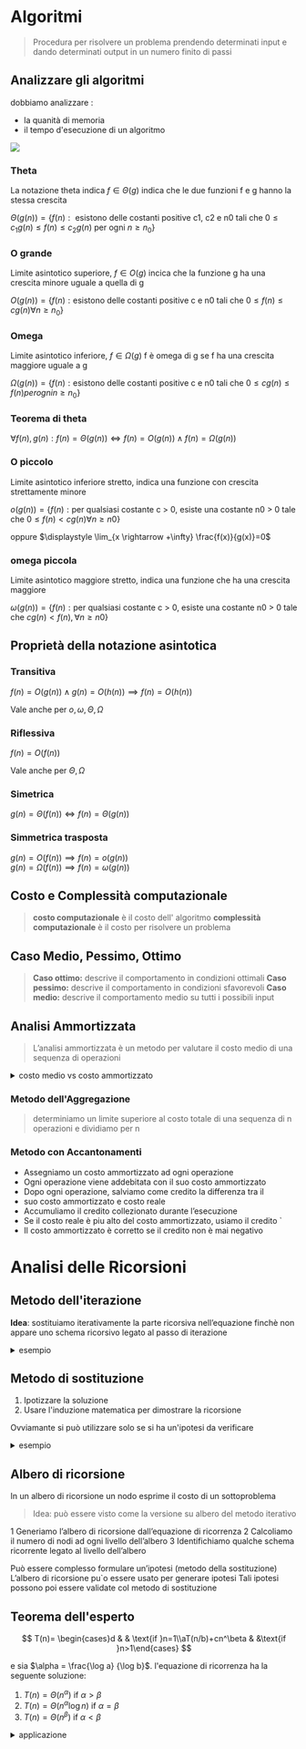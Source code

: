 # Algoritmi

> Procedura per risolvere un problema prendendo determinati input e dando determinati output in un numero finito di passi

##  Analizzare gli algoritmi

dobbiamo analizzare :
- la quanità di memoria
- il tempo d'esecuzione di un algoritmo


![](vx_images/572822910268496.png)


### Theta


La notazione theta indica $f \in \Theta(g)$ indica che le due funzioni f e g hanno la stessa crescita 

$\Theta(g(n)) = \{f(n) : \text{ esistono delle costanti positive c1, c2 e n0 tali che } 0 ≤ c_1g(n) ≤ f(n) ≤ c_2g(n) \text{ per ogni } n ≥ n_0\}$


### O grande


Limite asintotico superiore, $f\in O(g)$ incica che la funzione g ha una crescita minore uguale a quella di g

$O(g(n)) = \{f(n) : \text{esistono delle costanti positive c e n0 tali che } 0 ≤ f(n) ≤ cg(n) \forall n ≥ n_0\}$

### Omega

Limite asintotico inferiore, $f\in \Omega(g)$ f è omega di g se f ha una crescita maggiore uguale a g


$\Omega(g(n)) = \{f(n) : \text{esistono delle costanti positive c e n0 tali che } 0 ≤ cg(n) ≤ f(n) per ogni n ≥ n_0\}$


### Teorema di theta


$\forall f(n) ,g(n) : f(n) = Θ(g(n)) \iff f(n) = O(g(n)) \wedge f(n) = \Omega(g(n))$

### O piccolo


Limite asintotico inferiore stretto, indica una funzione con crescita strettamente minore

$o(g(n)) = \{f(n) : \text{per qualsiasi costante c > 0, esiste una costante n0 > 0 tale che  } 0 ≤ f(n) < cg(n) \forall n ≥ n0\}$

oppure
$\displaystyle \lim_{x \rightarrow +\infty} \frac{f(x)}{g(x)}=0$


###  omega piccola

Limite asintotico maggiore stretto, indica una funzione che ha una crescita maggiore

$\omega(g(n)) = \{f(n) : \text{per qualsiasi costante c > 0, esiste una costante n0 > 0 tale che  }     cg(n) <  f(n), \forall n ≥ n0\}$


## Proprietà della notazione asintotica

### Transitiva


$f (n) = O(g(n)) \wedge g(n) = O(h(n)) \implies f (n) = O(h(n))$

Vale anche per $o,\omega,\Theta,\Omega$


### Riflessiva

$f(n)=O(f(n))$

Vale anche per $\Theta,\Omega$ 

### Simetrica

$g(n) = \Theta(f (n)) \iff f (n) = \Theta(g(n))$

### Simmetrica trasposta


$g(n) = O(f (n)) \implies f (n) = o(g(n))$  
$g(n) = \Omega(f (n)) \implies f (n) = \omega(g(n))$  


## Costo e Complessità computazionale

> **costo computazionale** è il costo dell' algoritmo 
> **complessità computazionale** è il costo per risolvere un problema


## Caso Medio, Pessimo, Ottimo

> **Caso ottimo:** descrive il comportamento in condizioni ottimali
> **Caso pessimo:** descrive il comportamento in condizioni sfavorevoli
> **Caso medio:** descrive il comportamento medio su tutti i possibili input

## Analisi Ammortizzata


> L’analisi ammortizzata è un metodo per valutare il costo medio di una
sequenza di operazioni

<details>
<summary>
costo medio vs costo ammortizzato
</summary>

- costo medio: media del costo di una singola operazione
- costo ammortizzato: media del costo di una sequenza di operazioni

</details>


### Metodo dell'Aggregazione

> determiniamo un limite superiore al costo totale di una sequenza di n operazioni e dividiamo per n



### Metodo con Accantonamenti

- Assegniamo un costo ammortizzato ad ogni operazione
- Ogni operazione viene addebitata con il suo costo ammortizzato
- Dopo ogni operazione, salviamo come credito la differenza tra il
- suo costo ammortizzato e costo reale
- Accumuliamo il credito collezionato durante l’esecuzione
- Se il costo reale è piu alto del costo ammortizzato, usiamo il credito `
- Il costo ammortizzato è corretto se il credito non è mai negativo



# Analisi delle Ricorsioni


## Metodo dell'iterazione

**Idea**: sostituiamo iterativamente la parte ricorsiva nell’equazione finchè non appare uno schema ricorsivo legato al passo di iterazione

<details>
<summary>
esempio
</summary>

![](vx_images/163812216268499.png)

</details>

## Metodo di sostituzione


1. Ipotizzare la soluzione
2. Usare l'induzione matematica per dimostrare la ricorsione

Ovviamante si può utilizzare solo se si ha un'ipotesi da verificare

<details>
<summary>
esempio
</summary>

![](vx_images/64852598826022.png)

</details>


## Albero di ricorsione

In un albero di ricorsione un nodo esprime il costo di un sottoproblema  

> Idea: può essere visto come la versione su albero del metodo iterativo

1 Generiamo l’albero di ricorsione dall’equazione di ricorrenza
2 Calcoliamo il numero di nodi ad ogni livello dell’albero
3 Identifichiamo qualche schema ricorrente legato al livello
dell’albero

Può essere complesso formulare un’ipotesi (metodo della sostituzione)
L’albero di ricorsione pu`o essere usato per generare ipotesi
Tali ipotesi possono poi essere validate col metodo di sostituzione



## Teorema dell'esperto

$$
T(n)= \begin{cases}d & & \text{if }n=1\\aT(n/b)+cn^\beta & &\text{if }n>1\end{cases} 
$$

e sia $\alpha = \frac{\log a} {\log b}$. l'equazione di ricorrenza ha la seguente soluzione:

1. $T(n)=\Theta(n^\alpha) \text{ if }\alpha > \beta$
2. $T(n)=\Theta(n^\alpha\log n) \text{ if }\alpha = \beta$
3. $T(n)=\Theta(n^\beta ) \text{ if }\alpha < \beta$
    
    
<details>
<summary>
applicazione
</summary>

$$
T(n)= \begin{cases}d & & \text{if }n=1\\aT(n/b)+cn^\beta & &\text{if }n>1\end{cases} 
$$

1. nel caso della ricerca binaria, abbiamo $T(n)=T(n/2)+O(1).$ da cui $a=1, b=2,\beta=0$; siamo nel secondo caso in quanto $\alpha = \frac{\log 1}{\log 2}=0$ e $\beta = 0$, da cui $T(n)=\Theta(\log n)$.
2. consideriamo $T(n)=16T(n/4)+n$; in questo caso $a=16, b=4 \text{ e }\beta=1$. siamo nel primo caso in quanto $\alpha = \frac{\log 16}{\log 4}=\frac42=2 \text{ e }\beta=1$, da cui $T(n)=\Theta(n^2)$
3. consideriamo $T(n)=2T(n/2)+n^2$; in questo caso $a=2, b=2 \text{ e }\beta=2$. siamo nel terzo caso in quanto $\alpha = \frac{\log 2}{\log 2}=1 \text{ e }\beta=2$, da cui $T(n)=\Theta(n^2)$

il teorema fondamentale non si può applicare ad algoritmi ricorsivi che non effettuano partizioni bilanciate.

ad esempio, selection sort (cerca il minimo, scambia con il primo elemento, e procedi ricorsivamente sul resto del vettore) ha equazione di ricorrenza del tipo

$$
T(n)=\Bigg\lbrace  \begin{matrix}1\\n+T(n-1)\end{matrix}\quad \frac{\text{if }n=1}{\text{if }n>1}
$$

come altro esempio, il calcolo di fibonacci ricorsivo ha equazione di ricorrenza del tipo

$$
T(n)=\Bigg\lbrace  \begin{matrix}1\\T(n-1)+T(n-2)+1\end{matrix}\quad \frac{\text{if }n\le1}{\text{if }n>2}
$$

in questi casi utilizzeremo altre tecniche per risolvere le equazioni di ricorrenza.
    
-
</details>